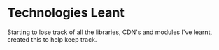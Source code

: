 # Technologies Leant

Starting to lose track of all the libraries, CDN's and modules I've learnt, created this to help keep track.